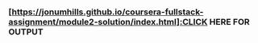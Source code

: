 
### [https://jonumhills.github.io/coursera-fullstack-assignment/module2-solution/index.html]:CLICK HERE FOR OUTPUT
